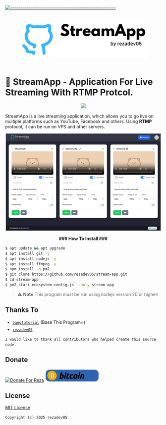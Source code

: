 [![-----------------------------------------------------](https://raw.githubusercontent.com/andreasbm/readme/master/assets/lines/colored.png)](#table-of-contents)

<br>
<div align="center">
<img alt="rezadev05" src="./public/img/logo.png" width="420" height="auto" />
</div>
<br>

# 🎥 StreamApp - Application For Live Streaming With RTMP Protcol.

<p align="center">
<img width="" src="https://img.shields.io/github/repo-size/rezadev05/stream-app?color=green&label=Repo%20Size&style=for-the-badge&logo=appveyor">
</p>

StreamApp is a live streaming application, which allows you to go live on multiple platforms such as YouTube, Facebook and others. Using <b>RTMP</b> protocol, it can be run on VPS and other servers.

<p align="center">
   <img alt="screenshot" src="./public/img/preview-app.png" width="500px" height="auto" />
   </p>

<p align="center">
   <b>### How To Install ###</b>
</p>

```bash
$ apt update && apt upgrade
$ apt install git -y
$ apt install nodejs -y
$ apt install ffmpeg -y
$ npm install -g pm2
$ git clone https://github.com/rezadev05/stream-app.git
$ cd stream-app
$ pm2 start ecosystem.config.js --only stream-app
```

> **⚠️** <b>Note</b> This program must be run using nodejs version 20 or higher!

## Thanks To

- [`bangtutorial`](https://github.com/bangtutorial) (Base This Program⭐)
- [`rezadev05`](https://github.com/rezadev05)

`I would like to thank all contributors who helped create this source code.`

## Donate

<a href="https://saweria.co/rezadev05" target="_blank"><img src="https://user-images.githubusercontent.com/26188697/180601310-e82c63e4-412b-4c36-b7b5-7ba713c80380.png" alt="Donate For Reza" height="41" width="174"></a>
<a href="https://github.com/rezadev05/rezadev05/blob/main/bitcoin.json" target="_blank"><img src="https://github.com/rezadev05/rezadev05/blob/main/assets/bitcoin.png?raw=true" alt="Donate For Reza" height="41" width="174"></a>

## License

[MIT License](https://github.com/rezadev05/stream-app/LICENSE)

`Copyright (c) 2025 rezadev05`
